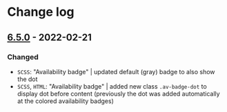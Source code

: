 # Change log

## [6.5.0](https://github.com/cake-hub/lidl-web-bootstrap_theme/tree/v6.5.0) - 2022-02-21

### Changed

* `SCSS`: "Availability badge" | updated default (gray) badge to also show the dot
* `SCSS`, `HTML`: "Availability badge" | added new class `.av-badge-dot` to display dot before content (previously the dot was added automatically at the colored availability badges)
